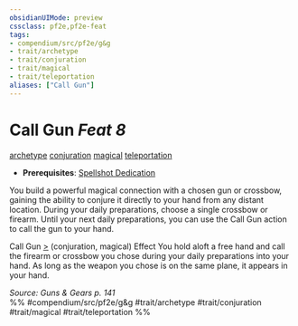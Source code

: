 ```yaml
---
obsidianUIMode: preview
cssclass: pf2e,pf2e-feat
tags:
- compendium/src/pf2e/g&g
- trait/archetype
- trait/conjuration
- trait/magical
- trait/teleportation
aliases: ["Call Gun"]
---
```

# Call Gun  *Feat 8*  
[archetype](/rules/traits/archetype.md)  [conjuration](/rules/traits/conjuration.md)  [magical](/rules/traits/magical.md)  [teleportation](/rules/traits/teleportation.md)  

- **Prerequisites**: [Spellshot Dedication](/compendium/feats/spellshot-dedication-g-g.md)

You build a powerful magical connection with a chosen gun or crossbow, gaining the ability to conjure it directly to your hand from any distant location. During your daily preparations, choose a single crossbow or firearm. Until your next daily preparations, you can use the Call Gun action to call the gun to your hand.

Call Gun [>](/rules/core-rulebook/chapter-9-playing-the-game.md#Actions "Single Action") (conjuration, magical) Effect You hold aloft a free hand and call the firearm or crossbow you chose during your daily preparations into your hand. As long as the weapon you chose is on the same plane, it appears in your hand.

*Source: Guns & Gears p. 141*  
%% #compendium/src/pf2e/g&g #trait/archetype #trait/conjuration #trait/magical #trait/teleportation %%